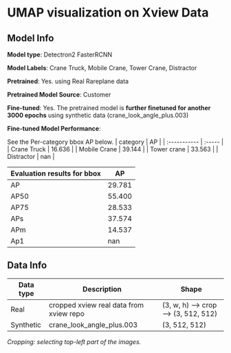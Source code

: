 

# UMAP visualization on Xview Data

## Model Info 

**Model type**: Detectron2 FasterRCNN

**Model Labels**: Crane Truck, Mobile Crane, Tower Crane, Distractor 

**Pretrained**: Yes. using Real Rareplane data

**Pretrained Model Source**: Customer

**Fine-tuned**: Yes. The pretrained model is **further finetuned for another 3000 epochs** using synthetic data (crane_look_angle_plus.003)

**Fine-tuned Model Performance**:

See the Per-category bbox AP below.
| category     | AP     |
| :----------- | :----- |
| Crane Truck  | 16.636 |
| Mobile Crane | 39.144 |
| Tower crane  | 33.563 |
| Distractor   | nan    |

| Evaluation results for bbox | AP     |
| --------------------------- | ------ |
| AP                          | 29.781 |
| AP50                        | 55.400 |
| AP75                        | 28.533 |
| APs                         | 37.574 |
| APm                         | 14.537 |
| Ap1                         | nan    |



## Data Info

| Data type | Description                             | Shape                                |
| --------- | --------------------------------------- | ------------------------------------ |
| Real      | cropped xview real data from xview repo | (3, w, h) --> crop --> (3, 512, 512) |
| Synthetic | crane_look_angle_plus.003               | (3, 512, 512)                        |

*Cropping: selecting top-left part of the images.*

